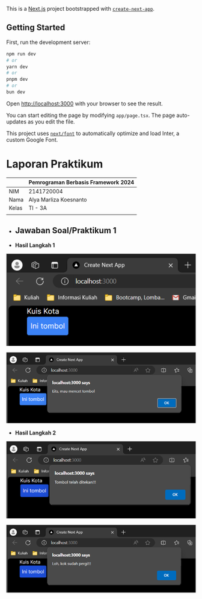 This is a [Next.js](https://nextjs.org/) project bootstrapped with [`create-next-app`](https://github.com/vercel/next.js/tree/canary/packages/create-next-app).

## Getting Started

First, run the development server:

```bash
npm run dev
# or
yarn dev
# or
pnpm dev
# or
bun dev
```

Open [http://localhost:3000](http://localhost:3000) with your browser to see the result.

You can start editing the page by modifying `app/page.tsx`. The page auto-updates as you edit the file.

This project uses [`next/font`](https://nextjs.org/docs/basic-features/font-optimization) to automatically optimize and load Inter, a custom Google Font.
# **Laporan Praktikum**

|  | Pemrograman Berbasis Framework 2024 |
|--|--|
| NIM | 2141720004 |
| Nama | Alya Marliza Koesnanto |
| Kelas | TI - 3A |
| | |


* ## **Jawaban Soal/Praktikum 1**
- **Hasil Langkah 1**

![Screenshot](assets-report/01.png)

![Screenshot](assets-report/02.png)

- **Hasil Langkah 2**

![Screenshot](assets-report/03.png)

![Screenshot](assets-report/04.png)
